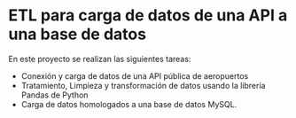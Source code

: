 # ETL para carga de datos de una API a una base de datos

En este proyecto se realizan las siguientes tareas:

- Conexión y carga de datos de una API pública de aeropuertos
- Tratamiento, Limpieza y transformación de datos usando la librería Pandas de Python
- Carga de datos homologados a una base de datos MySQL.
